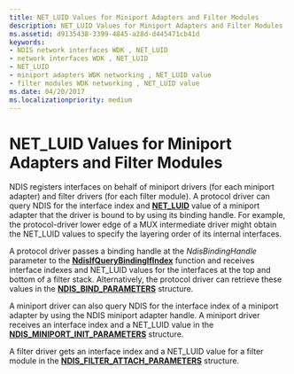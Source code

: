 ```yaml
---
title: NET_LUID Values for Miniport Adapters and Filter Modules
description: NET_LUID Values for Miniport Adapters and Filter Modules
ms.assetid: d9135438-3399-4845-a28d-d445471cb41d
keywords:
- NDIS network interfaces WDK , NET_LUID
- network interfaces WDK , NET_LUID
- NET_LUID
- miniport adapters WDK networking , NET_LUID value
- filter modules WDK networking , NET_LUID value
ms.date: 04/20/2017
ms.localizationpriority: medium
---
```


# NET\_LUID Values for Miniport Adapters and Filter Modules





NDIS registers interfaces on behalf of miniport drivers (for each miniport adapter) and filter drivers (for each filter module). A protocol driver can query NDIS for the interface index and [**NET\_LUID**](https://docs.microsoft.com/windows/desktop/api/ifdef/ns-ifdef-net_luid_lh) value of a miniport adapter that the driver is bound to by using its binding handle. For example, the protocol-driver lower edge of a MUX intermediate driver might obtain the NET\_LUID values to specify the layering order of its internal interfaces.

A protocol driver passes a binding handle at the *NdisBindingHandle* parameter to the [**NdisIfQueryBindingIfIndex**](https://docs.microsoft.com/windows-hardware/drivers/ddi/ndis/nf-ndis-ndisifquerybindingifindex) function and receives interface indexes and NET\_LUID values for the interfaces at the top and bottom of a filter stack. Alternatively, the protocol driver can retrieve these values in the [**NDIS\_BIND\_PARAMETERS**](https://docs.microsoft.com/windows-hardware/drivers/ddi/ndis/ns-ndis-_ndis_bind_parameters) structure.

A miniport driver can also query NDIS for the interface index of a miniport adapter by using the NDIS miniport adapter handle. A miniport driver receives an interface index and a NET\_LUID value in the [**NDIS\_MINIPORT\_INIT\_PARAMETERS**](https://docs.microsoft.com/windows-hardware/drivers/ddi/ndis/ns-ndis-_ndis_miniport_init_parameters) structure.

A filter driver gets an interface index and a NET\_LUID value for a filter module in the [**NDIS\_FILTER\_ATTACH\_PARAMETERS**](https://docs.microsoft.com/windows-hardware/drivers/ddi/ndis/ns-ndis-_ndis_filter_attach_parameters) structure.

 

 





